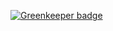 

[![Greenkeeper badge](https://badges.greenkeeper.io/mikeal/offliner.svg)](https://greenkeeper.io/)